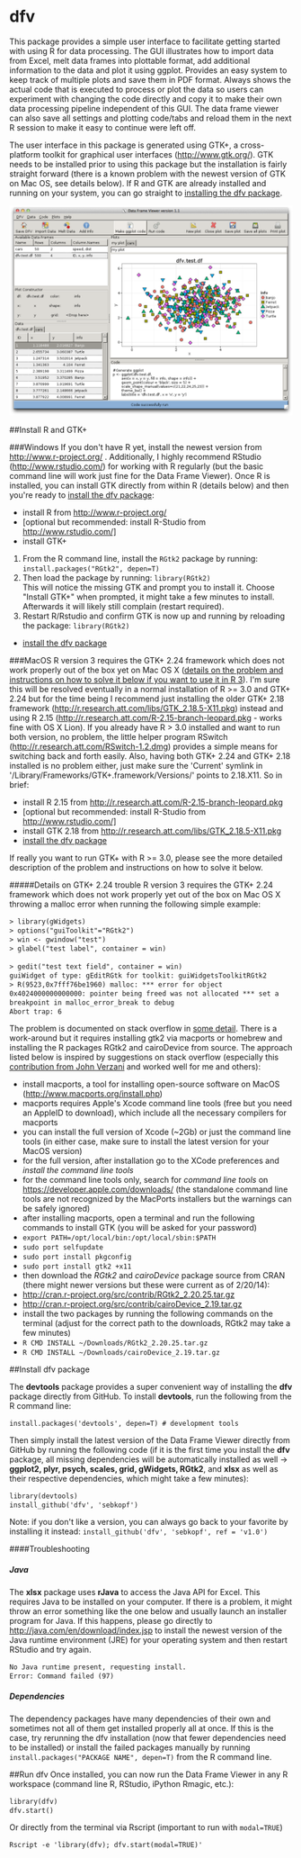 dfv
===

This package provides a simple user interface to facilitate getting started with using R for data processing. The GUI illustrates how to import data from Excel, melt data frames into plottable format, add additional information to the data and plot it using ggplot. Provides an easy system to keep track of multiple plots and save them in PDF format. Always shows the actual code that is executed to process or plot the data so users can experiment with changing the code directly and copy it to make their own data processing pipeline independent of this GUI. The data frame viewer can also save all settings and plotting code/tabs and reload them in the next R session to make it easy to continue were left off.

The user interface in this package is generated using GTK+, a cross-platform toolkit for graphical user interfaces (http://www.gtk.org/). GTK needs to be installed prior to using this package but the installation is fairly straight forward (there is a known problem with the newest version of GTK on Mac OS, see details below). If R and GTK are already installed and running on your system, you can go straight to [installing the dfv package](#install-dfv-package).

![Screenshot of the Data Frame Viewer](/doc/screenshot.png?raw=true)

##Install R and GTK+

###Windows
If you don't have R yet, install the newest version from http://www.r-project.org/ . Additionally, I highly recommend RStudio (http://www.rstudio.com/) for working with R regularly (but the basic command line will work just fine for the Data Frame Viewer). Once R is installed, you can install GTK directly from within R (details below) and then you're ready to [install the dfv package](#install-dfv-package):

 - install R from http://www.r-project.org/
 - [optional but recommended: install R-Studio from http://www.rstudio.com/]
 - install GTK+ 
  1. From the R command line, install the ```RGtk2``` package by running: ```install.packages("RGtk2", depen=T)```
  2. Then load the package by running: ```library(RGtk2)``` <br/> This will notice the missing GTK and prompt you to install it. Choose "Install GTK+" when prompted, it might take a few minutes to install. Afterwards it will likely still complain (restart required).
  3. Restart R/Rstudio and confirm GTK is now up and running by reloading the package: ```library(RGtk2)```
 - [install the dfv package](#install-dfv-package)

###MacOS
R version 3 requires the GTK+ 2.24 framework which does not work properly out of the box yet on Mac OS X ([details on the problem and instructions on how to solve it below if you want to use it in R 3](#details-on-gtk-224-trouble)). I'm sure this will be resolved eventually in a normal installation of R >= 3.0 and GTK+ 2.24 but for the time being I recommend just installing the older GTK+ 2.18 framework (http://r.research.att.com/libs/GTK_2.18.5-X11.pkg) instead and using R 2.15 (http://r.research.att.com/R-2.15-branch-leopard.pkg - works fine with OS X Lion). If you already have R > 3.0 installed and want to run both version, no problem, the little helper program RSwitch (http://r.research.att.com/RSwitch-1.2.dmg) provides a simple means for switching back and forth easily. Also, having both GTK+ 2.24 and GTK+ 2.18 installed is no problem either, just make sure the 'Current' symlink in '/Library/Frameworks/GTK+.framework/Versions/' points to 2.18.X11. So in brief:

 - install R 2.15 from http://r.research.att.com/R-2.15-branch-leopard.pkg
 - [optional but recommended: install R-Studio from http://www.rstudio.com/]
 - install GTK 2.18 from http://r.research.att.com/libs/GTK_2.18.5-X11.pkg
 - [install the dfv package](#install-dfv-package)

If really you want to run GTK+ with R >= 3.0, please see the more detailed description of the problem and instructions on how to solve it below.

#####Details on GTK+ 2.24 trouble
R version 3 requires the GTK+ 2.24 framework which does not work properly yet out of the box on Mac OS X throwing a malloc error when running the following simple example:
```
> library(gWidgets)
> options("guiToolkit"="RGtk2")
> win <- gwindow("test")
> glabel("test label", container = win)

> gedit("test text field", container = win)
guiWidget of type: gEditRGtk for toolkit: guiWidgetsToolkitRGtk2 
> R(9523,0x7fff76be1960) malloc: *** error for object 0x4024000000000000: pointer being freed was not allocated *** set a breakpoint in malloc_error_break to debug
Abort trap: 6
```

The problem is documented on stack overflow in [some detail](http://stackoverflow.com/questions/15868860/r-3-0-and-gtk-rgtk2-error). There is a work-around but it requires installing gtk2 via macports or homebrew and installing the R packages RGtk2 and cairoDevice from source. The approach listed below is inspired by suggestions on stack overflow (especially this [contribution from John Verzani](https://dl.dropboxusercontent.com/u/515592/README-mac-gtk.md) and worked well for me and others):

 - install macports, a tool for installing open-source software on MacOS (http://www.macports.org/install.php)
  - macports requires Apple's Xcode command line tools (free but you need an AppleID to download), which include all the necessary compilers for macports
  - you can install the full version of Xcode (~2Gb) or just the command line tools (in either case, make sure to install the latest version for your MacOS version)
  - for the full version, after installation go to the XCode preferences and *install the command line tools*
  - for the command line tools only, search for *command line tools* on https://developer.apple.com/downloads/ (the standalone command line tools are not recognized by the MacPorts installers but the warnings can be safely ignored)
 - after installing macports, open a terminal and run the following commands to install GTK (you will be asked for your password)
  - ```export PATH=/opt/local/bin:/opt/local/sbin:$PATH```
  - ```sudo port selfupdate```
  - ```sudo port install pkgconfig```
  - ```sudo port install gtk2 +x11```
 - then download the *RGtk2* and *cairoDevice* package source from CRAN (there might newer versions but these were current as of 2/20/14):
  - http://cran.r-project.org/src/contrib/RGtk2_2.20.25.tar.gz
  - http://cran.r-project.org/src/contrib/cairoDevice_2.19.tar.gz
 - install the two packages by running the following commands on the terminal (adjust for the correct path to the downloads, RGtk2 may take a few minutes)
  - ```R CMD INSTALL ~/Downloads/RGtk2_2.20.25.tar.gz```
  - ```R CMD INSTALL ~/Downloads/cairoDevice_2.19.tar.gz```

##Install dfv package

The **devtools** package provides a super convenient way of installing the **dfv** package directly from GitHub. To install **devtools**, run the following from the R command line:
```
install.packages('devtools', depen=T) # development tools
```

Then simply install the latest version of the Data Frame Viewer directly from GitHub by running the following code (if it is the first time you install the **dfv** package, all missing dependencies will be automatically installed as well -> **ggplot2, plyr, psych, scales, grid, gWidgets, RGtk2**, and **xlsx** as well as their respective dependencies, which might take a few minutes):
```
library(devtools)
install_github('dfv', 'sebkopf')
```
Note: if you don't like a version, you can always go back to your favorite by installing it instead:
``` install_github('dfv', 'sebkopf', ref = 'v1.0') ```

####Troubleshooting

##### Java
The **xlsx** package uses **rJava** to access the Java API for Excel. This requires Java to be installed on your computer. If there is a problem, it might throw an error something like the one below and usually launch an installer program for Java. If this happens, please go directly to http://java.com/en/download/index.jsp to install the newest version of the Java runtime environment (JRE) for your operating system and then restart RStudio and try again.
```
No Java runtime present, requesting install.
Error: Command failed (97)
```

##### Dependencies
The dependency packages have many dependencies of their own and sometimes not all of them get installed properly all at once. If this is the case, try rerunning the dfv installation (now that fewer dependencies need to be installed) or install the failed packages manually by running ```install.packages("PACKAGE NAME", depen=T)``` from the R command line.


##Run dfv
Once installed, you can now run the Data Frame Viewer in any R workspace (command line R, RStudio, iPython Rmagic, etc.):
```
library(dfv)
dfv.start()
```

Or directly from the terminal via Rscript (important to run with ```modal=TRUE```)
```
Rscript -e 'library(dfv); dfv.start(modal=TRUE)'
```

